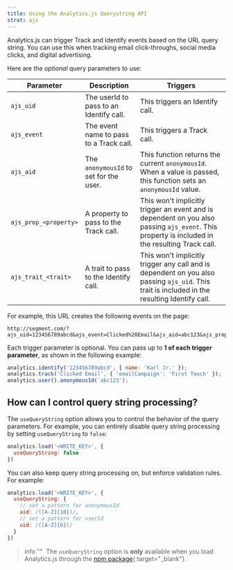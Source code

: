 ```yaml
---
title: Using the Analytics.js Querystring API
strat: ajs
---
```


Analytics.js can trigger Track and Identify events based on the URL query string. You can use this when tracking email click-throughs, social media clicks, and digital advertising.

Here are the *optional* query parameters to use:

| Parameter             | Description                             | Triggers                                                                                                                                        |
| --------------------- | --------------------------------------- | ----------------------------------------------------------------------------------------------------------------------------------------------- |
| `ajs_uid`   | The userId to pass to an Identify call. | This triggers an Identify call.                                                                                                                 |
| `ajs_event` | The event name to pass to a Track call. | This triggers a Track call.                                                                                                                     |
| `ajs_aid`   | The `anonymousId` to set for the user.  | This function returns the current `anonymousId`. When a value is passed, this function sets an `anonymousId` value.                             |
| `ajs_prop_<property>` | A property to pass to the Track call.    | This won't implicitly trigger an event and is dependent on you also passing `ajs_event`. This property is included in the resulting Track call. |
| `ajs_trait_<trait>`   | A trait to pass to the Identify call.    | This won't implicitly trigger any call and is dependent on you also passing `ajs_uid`. This trait is included in the resulting Identify call.   |

For example, this URL creates the following events on the page:

```text
http://segment.com/?ajs_uid=123456789abcd&ajs_event=Clicked%20Email&ajs_aid=abc123&ajs_prop_emailCampaign=First+Touch&ajs_trait_name=Karl+Jr.
```
Each trigger parameter is optional. You can pass up to **1 of each trigger parameter**, as shown in the following example:

```js
analytics.identify('123456789abcd', { name: 'Karl Jr.' });
analytics.track('Clicked Email', { 'emailCampaign': 'First Touch' });
analytics.user().anonymousId('abc123');
```




## How can I control query string processing?

The `useQueryString` option allows you to control the behavior of the query parameters. For example, you can entirely disable query string processing by setting `useQueryString` to `false`:

```js
analytics.load('<WRITE_KEY>', {
  useQueryString: false
})
```

You can also keep query string processing on, but enforce validation rules. For example:

```js
analytics.load('<WRITE_KEY>', {
  useQueryString: {
    // set a pattern for anonymousId 
    aid: /([A-Z]{10})/,
    // set a pattern for userId
    uid: /([A-Z]{6})/
  }
})
```

> info ""
> The `useQueryString` option is **only** available when you load Analytics.js through the [npm package](https://www.npmjs.com/package/@segment/analytics-next){:target="_blank"}.
